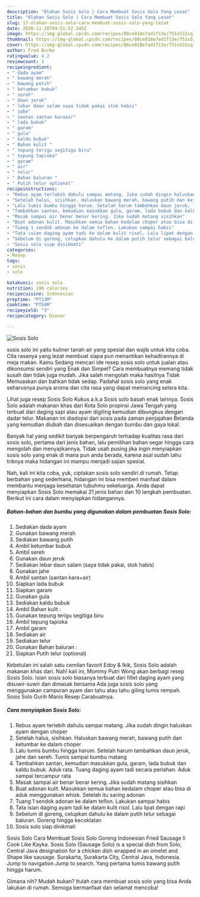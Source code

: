 ```yaml
---
description: "Olahan Sosis Solo | Cara Membuat Sosis Solo Yang Lezat"
title: "Olahan Sosis Solo | Cara Membuat Sosis Solo Yang Lezat"
slug: 17-olahan-sosis-solo-cara-membuat-sosis-solo-yang-lezat
date: 2020-11-28T04:51:52.545Z
image: https://img-global.cpcdn.com/recipes/08ce018e7ad1f13e/751x532cq70/sosis-solo-foto-resep-utama.jpg
thumbnail: https://img-global.cpcdn.com/recipes/08ce018e7ad1f13e/751x532cq70/sosis-solo-foto-resep-utama.jpg
cover: https://img-global.cpcdn.com/recipes/08ce018e7ad1f13e/751x532cq70/sosis-solo-foto-resep-utama.jpg
author: Fred Burke
ratingvalue: 4.2
reviewcount: 3
recipeingredient:
- " dada ayam"
- " bawang merah"
- " bawang putih"
- " ketumbar bubuk"
- " sereh"
- " daun jeruk"
- " lebar daun salam saya tidak pakai stok habis"
- " jahe"
- " santan santan karaair"
- " lada bubuk"
- " garam"
- " gula"
- " kaldu bubuk"
- " Bahan kulit "
- " tepung terigu segitiga biru"
- " tepung tapioka"
- " garam"
- " air"
- " telur"
- " Bahan baluran "
- " Putih telur optional"
recipeinstructions:
- "Rebus ayam terlebih dahulu sampai matang. Jika sudah dingin haluskan ayam dengan choper"
- "Setelah halus, sisihkan. Haluskan bawang merah, bawang putih dan ketumbar ke dalam choper"
- "Lalu tumis bumbu hingga harum. Setelah harum tambahkan daun jeruk, jahe dan sereh. Tumis sampai bumbu matang"
- "Tambahkan santan, kemudian masukkan gula, garam, lada bubuk dan kaldu bubuk. Aduk rata. Tuang daging ayam tadi secara perlahan. Aduk sampai tercampur rata"
- "Masak sampai air benar benar kering. Jika sudah matang sisihkan"
- "Buat adonan kulit. Masukkan semua bahan kedalam choper atau bisa di aduk menggunakan whisk. Setelah itu saring adonan"
- "Tuang 1 sendok adonan ke dalam teflon. Lakukan sampai habis"
- "Tata isian daging ayam tadi ke dalam kulit risol. Lalu lipat dengan rapi"
- "Sebelum di goreng, celupkan dahulu ke dalam putih telur sebagai baluran. Goreng hingga kecoklatan"
- "Sosis solo siap dinikmati"
categories:
- Resep
tags:
- sosis
- solo

katakunci: sosis solo 
nutrition: 199 calories
recipecuisine: Indonesian
preptime: "PT13M"
cooktime: "PT59M"
recipeyield: "3"
recipecategory: Dinner

---
```



![Sosis Solo](https://img-global.cpcdn.com/recipes/08ce018e7ad1f13e/751x532cq70/sosis-solo-foto-resep-utama.jpg)


sosis solo ini yaitu kuliner tanah air yang spesial dan wajib untuk kita coba. Cita rasanya yang lezat membuat siapa pun menantikan kehadirannya di meja makan.
Kamu Sedang mencari ide resep sosis solo untuk jualan atau dikonsumsi sendiri yang Enak dan Simpel? Cara membuatnya memang tidak susah dan tidak juga mudah. Jika salah mengolah maka hasilnya Tidak Memuaskan dan bahkan tidak sedap. Padahal sosis solo yang enak seharusnya punya aroma dan cita rasa yang dapat memancing selera kita.

Lihat juga resep Sosis Solo Kukus a.k.a Sosis solo basah enak lainnya. Sosis Solo adalah makanan khas dari Kota Solo propinsi Jawa Tengah yang terbuat dari daging sapi atau ayam digiling kemudian dibungkus dengan dadar telur. Makanan ini diadopsi dari sosis pada zaman penjajahan Belanda yang kemudian diubah dan disesuaikan dengan bumbu dan gaya lokal.

Banyak hal yang sedikit banyak berpengaruh terhadap kualitas rasa dari sosis solo, pertama dari jenis bahan, lalu pemilihan bahan segar hingga cara mengolah dan menyajikannya. Tidak usah pusing jika ingin menyiapkan sosis solo yang enak di mana pun anda berada, karena asal sudah tahu triknya maka hidangan ini mampu menjadi sajian spesial.


Nah, kali ini kita coba, yuk, ciptakan sosis solo sendiri di rumah. Tetap berbahan yang sederhana, hidangan ini bisa memberi manfaat dalam membantu menjaga kesehatan tubuhmu sekeluarga. Anda dapat menyiapkan Sosis Solo memakai 21 jenis bahan dan 10 langkah pembuatan. Berikut ini cara dalam menyiapkan hidangannya.

<!--inarticleads1-->

##### Bahan-bahan dan bumbu yang digunakan dalam pembuatan Sosis Solo:

1. Sediakan  dada ayam
1. Gunakan  bawang merah
1. Sediakan  bawang putih
1. Ambil  ketumbar bubuk
1. Ambil  sereh
1. Gunakan  daun jeruk
1. Sediakan  lebar daun salam (saya tidak pakai, stok habis)
1. Gunakan  jahe
1. Ambil  santan (santan kara+air)
1. Siapkan  lada bubuk
1. Siapkan  garam
1. Gunakan  gula
1. Sediakan  kaldu bubuk
1. Ambil  Bahan kulit :
1. Gunakan  tepung terigu segitiga biru
1. Ambil  tepung tapioka
1. Ambil  garam
1. Sediakan  air
1. Sediakan  telur
1. Gunakan  Bahan baluran :
1. Siapkan  Putih telur (optional)


Kebetulan ini salah satu cemilan favorit Edoy &amp; Ikik, Sosis Solo adalah makanan khas dari. Nah! kali ini, Mommy Putri Wong akan berbagi resep Sosis Solo. Isian sosis solo biasanya terbuat dari fillet daging ayam yang disuwir-suwir dan dimasak bersama Ada juga sosis solo yang menggunakan campuran ayam dan tahu atau tahu giling tumis rempah. Sosis Solo Gurih Manis Resep Carabuatnya. 

<!--inarticleads2-->

##### Cara menyiapkan Sosis Solo:

1. Rebus ayam terlebih dahulu sampai matang. Jika sudah dingin haluskan ayam dengan choper
1. Setelah halus, sisihkan. Haluskan bawang merah, bawang putih dan ketumbar ke dalam choper
1. Lalu tumis bumbu hingga harum. Setelah harum tambahkan daun jeruk, jahe dan sereh. Tumis sampai bumbu matang
1. Tambahkan santan, kemudian masukkan gula, garam, lada bubuk dan kaldu bubuk. Aduk rata. Tuang daging ayam tadi secara perlahan. Aduk sampai tercampur rata
1. Masak sampai air benar benar kering. Jika sudah matang sisihkan
1. Buat adonan kulit. Masukkan semua bahan kedalam choper atau bisa di aduk menggunakan whisk. Setelah itu saring adonan
1. Tuang 1 sendok adonan ke dalam teflon. Lakukan sampai habis
1. Tata isian daging ayam tadi ke dalam kulit risol. Lalu lipat dengan rapi
1. Sebelum di goreng, celupkan dahulu ke dalam putih telur sebagai baluran. Goreng hingga kecoklatan
1. Sosis solo siap dinikmati


Sosis Solo Cara Membuat Sosis Solo Goreng Indonesian Fried Sausage Ii Cook Like Kayka. Sosis Solo (Sausage Solo) is a special dish from Solo, Central Java designation for a chicken dish wrapped in an omelet and Shape like sausage. Surakarta, Surakarta City, Central Java, Indonesia. Jump to navigation Jump to search. Yang pertama tumis bawang putih hingga harum. 

Gimana nih? Mudah bukan? Itulah cara membuat sosis solo yang bisa Anda lakukan di rumah. Semoga bermanfaat dan selamat mencoba!

